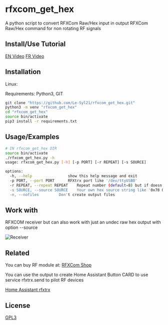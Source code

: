 # rfxcom_get_hex

A python script to convert RFXCom Raw/Hex input in output RFXCom Raw/Hex command for non rotating RF signals
## Install/Use Tutorial
[EN Video](https://youtu.be/KfnNkKNU3dY)
[FR Video](https://youtu.be/y254gbGOxcg)

## Installation
Linux:

Requirements: Python3, GIT

```bash
git clone "https://github.com/Le-Syl21/rfxcom_get_hex.git"
python3 -m venv "rfxcom_get_hex"
cd "rfxcom_get_hex"
source bin/activate
pip3 install -r requirements.txt
```

## Usage/Examples

```bash
# IN rfxcom_get_hex DIR
source bin/activate
./rfxcom_get_hex.py -h
usage: rfxcom_get_hex.py [-h] [-p PORT] [-r REPEAT] [-s SOURCE]

options:
  -h, --help            	show this help message and exit
  -p PORT, --port PORT 		RFXtrx port like '/dev/ttyUSB0'
  -r REPEAT, --repeat REPEAT	Repeat number (default=8) but if doesn't work you can try to grow up to 16, 32, 64, max 255 but no sens
  -s SOURCE, --source SOURCE	Your own hex source string like '0x78 0x7f 0x00 0x00 0x01' or '0x78 0x7f 0x00 0x00 0x01' or '78 7f 00 00 01' or '787f000001'
  -n, --nofiles			Don't create output files
```

## Work with

RFXCOM receiver but can also work with just an undec raw hex output with option --source

![Receiver](https://shop.strato.com/WebRoot/StoreNL2/Shops/78165469/6479/B429/0818/BFF6/B981/0A0C/6D0C/4A09/RFXtrx433E.jpg)

## Related

You can buy RF module at: [RFXCom Shop](http://www.rfxcom.com)

You can use the output to create Home Assistant Button CARD to use service rfxtrx.send to pilot RF devices

[Home Assistant rfxtrx](https://www.home-assistant.io/integrations/rfxtrx/#services)

## License

[GPL3](https://www.gnu.org/licenses/gpl-3.0.html)
